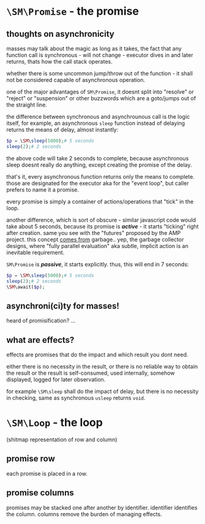 # `\SM\Promise` - the promise
## thoughts on asynchronicity

masses may talk about the magic as long as it takes,
the fact that any function call is synchronous -
will not change - executor dives in and
later returns, thats how the call stack operates.

whether there is some uncommon jump/throw
out of the function - it shall not be considered
capable of asynchronous operation.

one of the major advantages of `SM\Promise`,
it doesnt split into "resolve" or "reject" or
"suspension" or other buzzwords
which are a goto/jumps out of the straight line.

the difference between synchronous and
asynchrounous call is the logic itself,
for example, an asynchronous `sleep` function
instead of delaying returns the means of delay,
almost instantly:

```php
$p = \SM\sleep(5000);# 5 seconds
sleep(2);# 2 seconds
```

the above code will take 2 seconds to complete,
because asynchronous sleep doesnt really do anything,
except creating the promise of the delay.

that's it, every asynchronous function returns only
the means to complete. those are designated for
the executor aka for the "event loop",
but caller prefers to name it a promise.

every promise is simply a container of
actions/operations that "tick" in the loop.

another difference, which is sort of obscure -
similar javascript code would take about 5 seconds,
because its promise is ***active*** -
it starts "ticking" right after creation.
same you see with the "futures"
proposed by the AMP project.
this concept [comes from][history] garbage..
yep, the garbage collector designs, where
"fully parallel evaluation" aka subtle,
implicit action is an inevitable requirement.

`SM\Promise` is ***passive***, it starts explicitly.
thus, this will end in 7 seconds:

```php
$p = \SM\sleep(5000);# 5 seconds
sleep(2);# 2 seconds
\SM\await($p);
```

## asynchroni(ci)ty for masses!

heard of promisification?
...

## what are effects?

effects are promises that do the impact and
which result you dont need.

either there is no necessity in the result, or
there is no reliable way to obtain the result
or the result is self-consumed, used internally,
somehow displayed, logged for later observation.

for example `\SM\sleep` shall do the impact of delay,
but there is no necessity in checking,
same as synchronous `usleep` returns `void`.


# `\SM\Loop` - the loop
(shitmap representation of row and column)

## promise row
each promise is placed in a row.

## promise columns
promises may be stacked one after another by identifier.
identifier identifies the column.
columns remove the burden of managing effects.


<!-- links {{{ -->

[history]: https://samsaccone.com/posts/history-of-promises.html

<!-- }}} -->

